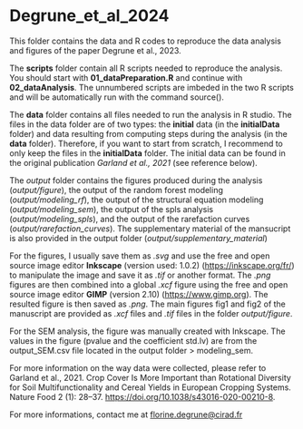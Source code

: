 # Degrune_et_al_2024

This folder contains the data and R codes to reproduce the data analysis and figures of the paper Degrune et al., 2023.

The **scripts** folder contain all R scripts needed to reproduce the analysis. You should start with **01_dataPreparation.R** and continue with **02_dataAnalysis**.
The unnumbered scripts are imbeded in the two R scripts and will be automatically run with the command source().

The **data** folder contains all files needed to run the analysis in R studio. The files in the data folder are of two types: the **initial** data (in the **initialData** folder) and data resulting from computing steps during the analysis (in the **data** folder). Therefore, if you want to start from scratch, I recommend to only keep the files in the **initialData** folder. The initial data can be found in the original publication *Garland et al., 2021* (see reference below).

The *output* folder contains the figures produced during the analysis (*output/figure*), the output of the random forest modeling (*output/modeling_rf*), the output of the structural equation modeling (*output/modeling_sem*), the output of the spls analysis (*output/modeling_spls*), and the output of the rarefaction curves (*output/rarefaction_curves*). The supplementary material of the mansucript is also provided in the output folder (*output/supplementary_material*)

For the figures, I usually save them as *.svg* and use the free and open source image editor **Inkscape** (version used: 1.0.2) (https://inkscape.org/fr/) to manipulate the image and save it as *.tif* or another format. The *.png* figures are then combined into a global *.xcf* figure using the free and open source image editor **GIMP** (version 2.10) (https://www.gimp.org). The resulted figure is then saved as *.png*. The main figures fig1 and fig2 of the manuscript are provided as *.xcf* files and *.tif* files in the folder *output/figure*. 

For the SEM analysis, the figure was manually created with Inkscape. The values in the figure (pvalue and the coefficient std.lv) are from the output_SEM.csv file located in the output folder > modeling_sem.

For more information on the way data were collected, please refer to Garland et al., 2021. Crop Cover Is More Important than Rotational Diversity for Soil Multifunctionality and Cereal Yields in European Cropping Systems. Nature Food 2 (1): 28–37. https://doi.org/10.1038/s43016-020-00210-8.

For more informations, contact me at florine.degrune@cirad.fr
